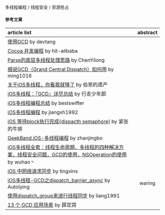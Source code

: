 
多线程编程 / 线程安全 / 资源抢占
#### 参考文章
article list | abstract
:-- | :--:
[使用GCD](http://blog.devtang.com/2012/02/22/use-gcd/) by devtang |
[Cocoa 并发编程](https://hit-alibaba.github.io/interview/iOS/Cocoa-Touch/Multithreading.html) by hit-alibaba |
[Parse的底层多线程处理思路](https://github.com/ChenYilong/ParseSourceCodeStudy/blob/master/01_Parse%E7%9A%84%E5%A4%9A%E7%BA%BF%E7%A8%8B%E5%A4%84%E7%90%86%E6%80%9D%E8%B7%AF/Parse%E7%9A%84%E5%BA%95%E5%B1%82%E5%A4%9A%E7%BA%BF%E7%A8%8B%E5%A4%84%E7%90%86%E6%80%9D%E8%B7%AF.md) by ChenYilong |
[细说GCD（Grand Central Dispatch）如何用](https://github.com/ming1016/study/wiki/%E7%BB%86%E8%AF%B4GCD%EF%BC%88Grand-Central-Dispatch%EF%BC%89%E5%A6%82%E4%BD%95%E7%94%A8) by ming1016 |
[关于iOS多线程，你看我就够了](https://www.jianshu.com/p/0b0d9b1f1f19) by 伯恩的遗产 |
[iOS多线程：『GCD』详尽总结](https://juejin.im/post/5a90de68f265da4e9b592b40) by 行走少年郎 |
[iOS多线程编程总结](https://bestswifter.com/multithreadconclusion/) by bestswifter |
[iOS多线程编程](https://jiangxh1992.github.io/ios/2016/11/10/%E5%A4%9A%E7%BA%BF%E7%A8%8B/) by jiangxh1992 |
[iOS 等待block执行完成(dispacth semaphore)](http://www.jianshu.com/p/e54cacca3d5d) by 紧张的牛排 |
[GeekBand.iOS-多线程编程](http://zhanjingbo.site/14614801701186.html) by zhanjingbo |
[iOS多线程全套：线程生命周期，多线程的四种解决方案，线程安全问题，GCD的使用，NSOperation的使用](http://www.cocoachina.com/ios/20170707/19769.html) by wuhao丶  |
[iOS 中网络请求同步](https://tingxins.com/2017/04/synchronous-gcd/) by tingxins | 
[iOS多线程-GCD之dispatch_barrier_async](https://www.jianshu.com/p/d63c3100dd63) by Autolying | waring |
[使用dispatch_group来进行线程同步](https://www.jianshu.com/p/228403206664) by liang1991 |
[13 个 GCD 应用场景](https://juejin.im/post/5a38c19c6fb9a0450809c77c) by 薛定諤 |